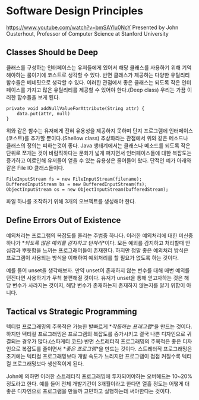 # Software Design Principles
https://www.youtube.com/watch?v=bmSAYlu0NcY
Presented by John Ousterhout, Professor of Computer Science at Stanford University

## Classes Should be Deep
클래스를 구성하는 인터페이스는 유저들에게 있어서 해당 클래스를 사용하기 위해 기억해야하는 룰이기에 코스트로 생각할 수 있다.
반면 클래스가 제공하는 다양한 유틸리티 함수들은 베네핏으로 생각할 수 있다.
이러한 관점에서 좋은 클래스는 되도록 작은 인터페이스를 가지고 많은 유틸리티를 제공할 수 있어야 한다.(Deep class)
우리는 가끔 이러한 함수들을 보게 된다.

```
private void addNullValueForAttribute(String attr) {
    data.put(attr, null)
}
```

위와 같은 함수는 유저에게 전혀 유용성을 제공하지 못하며 단지 프로그램에 인터페이스(코스트)를 추가할 뿐이다.(Shellow class)
추상화라는 관점에서 위와 같은 메소드나 클래스의 정의는 피하는것이 좋다.
Java 생태계에서는 클래스나 메소드를 되도록 작은 단위로 쪼개는 것이 바람직하다는 문화가 넓게 퍼지면서 인터페이스들에 대한 복잡도는 증가하고 이로인해 유저들이 얻을 수 있는 유용성은 줄어들어 왔다.
단적인 예가 아래와 같은 File IO 클래스들이다.

```
FileInputStream fs = new FileInputStream(filename);
BufferedInputStream bs = new BufferedInputStream(fs);
ObjectInputStream os = new ObjectInputStream(bufferedStream);
```

파일 하나를 조작하기 위해 3개의 오브젝트를 생성해야 한다.

## Define Errors Out of Existence
예외처리는 프로그램의 복잡도를 올리는 주범중 하나다.
이러한 예외처리에 대한 미신중 하나가 *_되도록 많은 예외를 감지하고 던져라_*이다.
모든 예외를 감지하고 처리할때 안심감과 뿌듯함을 느끼는 프로그래머들이 존재한다.
하지만 정말 좋은 예외처리 방식은 프로그램이 사용되는 방식을 이해하여 예외처리를 할 필요가 없도록 하는 것이다.

예를 들어 unset을 생각해보자.
만약 unset이 존재하지 않는 변수를 대해 매번 예외를 던진다면 사용하기가 무척 불편해질 것이다.
유저가 unset을 통해 얻고자하는 것은 해당 변수가 사라지는 것이지, 해당 변수가 존재하는지 존재하지 않는지를 알기 위함이 아니다.

## Tactical vs Strategic Programming
텍티컬 프로그래밍의 주목적은 가능한 발빠르게 *_작동하는 프래그램_*을 만드는 것이다.
하지만 텍티컬 프로그래밍은 프로그램의 복잡도를 증가시키고 결국 나쁜 디자인으로 귀결되는 경우가 많다.(스파게티 코드)
반면 스트레터직 프로그래밍의 주목적은 좋은 디자인으로 복잡도를 줄이면서 *_좋은 프로그램_*을 만드는 것이다.
스트레터직 프로그래밍은 초기에는 텍티컬 프로그래밍보다 개발 속도가 느리지만 프로그램이 점점 커질수록 텍티컬 프로그래밍보다 생산적이게 된다.

John에 의하면 이러한 스트레터직 프로그래밍에 투자되어야하는 오버헤드는 10~20% 정도라고 한다.
예를 들어 전체 개발기간이 3개월이라고 한다면 열흘 정도는 어떻게 더 좋은 디자인으로 프로그램을 만들까 고민하고 실행하는데 써야한다는 것이다.
